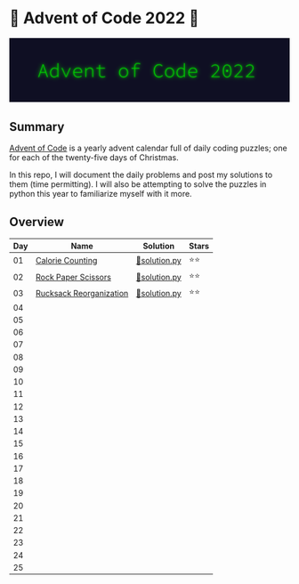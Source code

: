 # 🎄 Advent of Code 2022 🎄

![AoC2022 logo](https://raw.githubusercontent.com/ChristopherSterza/advent-of-code-2022/master/header.png)

## Summary

[Advent of Code](https://www.adventofcode.com/) is a yearly advent calendar full
of daily coding puzzles; one for each of the twenty-five days of Christmas.

In this repo, I will document the daily problems and post my solutions to them
(time permitting). I will also be attempting to solve the puzzles in python this
year to familiarize myself with it more.

## Overview

| Day | Name                                                           | Solution                                                                                                | Stars |
| --- | -------------------------------------------------------------- | ------------------------------------------------------------------------------------------------------- | ----- |
| 01  | [Calorie Counting](https://adventofcode.com/2022/day/1)        | [🐍solution.py](https://github.com/ChristopherSterza/advent-of-code-2022/blob/master/day-1/solution.py) | ⭐⭐  |
| 02  | [Rock Paper Scissors](https://adventofcode.com/2022/day/2)     | [🐍solution.py](https://github.com/ChristopherSterza/advent-of-code-2022/blob/master/day-2/solution.py) | ⭐⭐  |
| 03  | [Rucksack Reorganization](https://adventofcode.com/2022/day/3) | [🐍solution.py](https://github.com/ChristopherSterza/advent-of-code-2022/blob/master/day-3/solution.py) | ⭐⭐  |
| 04  |                                                                |                                                                                                         |       |
| 05  |                                                                |                                                                                                         |       |
| 06  |                                                                |                                                                                                         |       |
| 07  |                                                                |                                                                                                         |       |
| 08  |                                                                |                                                                                                         |       |
| 09  |                                                                |                                                                                                         |       |
| 10  |                                                                |                                                                                                         |       |
| 11  |                                                                |                                                                                                         |       |
| 12  |                                                                |                                                                                                         |       |
| 13  |                                                                |                                                                                                         |       |
| 14  |                                                                |                                                                                                         |       |
| 15  |                                                                |                                                                                                         |       |
| 16  |                                                                |                                                                                                         |       |
| 17  |                                                                |                                                                                                         |       |
| 18  |                                                                |                                                                                                         |       |
| 19  |                                                                |                                                                                                         |       |
| 20  |                                                                |                                                                                                         |       |
| 21  |                                                                |                                                                                                         |       |
| 22  |                                                                |                                                                                                         |       |
| 23  |                                                                |                                                                                                         |       |
| 24  |                                                                |                                                                                                         |       |
| 25  |                                                                |                                                                                                         |       |
